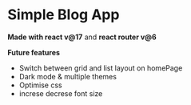 # Simple Blog App 
**Made with react v@17** and **react router v@6**

**Future features**
- Switch between grid and list layout on homePage
- Dark mode & multiple themes
- Optimise css
- increse decrese font size



